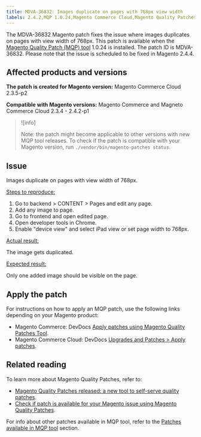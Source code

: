 ```yaml
---
title: MDVA-36832: Images duplicate on pages with 768px view width
labels: 2.4.2,MQP 1.0.24,Magento Commerce Cloud,Magento Quality Patches,support tools, Magento Commerce, MQP patches, 2.3.4, 2.3.4-p2, 2.3.5-p1, 2.3.5-p2, 2.4.0, 2.3.6, 2.4.0-p1, 2.4.1, 2.3.6-p1, 2.4.1-p1, 2.4.2, 2.3.7, 2.4.2-p1, product image, duplicate
---
```


The MDVA-36832 Magento patch fixes the issue where images duplicates on pages with view width of 768px. This patch is available when the [Magento Quality Patch (MQP) tool](https://support.magento.com/hc/en-us/articles/360047139492) 1.0.24 is installed. The patch ID is MDVA-36832. Please note that the issue is scheduled to be fixed in Magento 2.4.4.

## Affected products and versions

**The patch is created for Magento version:** Magento Commerce Cloud 2.3.5-p2

**Compatible with Magento versions:** Magento Commerce and Magneto Commerce Cloud 2.3.4 - 2.4.2-p1
  >![info]
  >
  >Note: the patch might become applicable to other versions with new MQP tool releases. To check if the patch is compatible with your Magento version, run `./vendor/bin/magento-patches status`.

## Issue

  Images duplicate on pages with view width of 768px.

<ins>Steps to reproduce:</ins>

   1. Go to backend > CONTENT > Pages and edit any page.
   1. Add any image to page.
   1. Go to frontend and open edited page.
   1. Open developer tools in Chrome.
   1. Enable "device view" and select iPad view or set page width to 768px.

   <ins>Actual result:</ins>

The image gets duplicated.

   <ins>Expected result:</ins>

Only one added image should be visible on the page.

## Apply the patch

For instructions on how to apply an MQP patch, use the following links depending on your Magento product:

* Magento Commerce: DevDocs [Apply patches using Magento Quality Patches Tool](https://devdocs.magento.com/guides/v2.4/comp-mgr/patching/mqp.html).
* Magento Commerce Cloud: DevDocs [Upgrades and Patches > Apply patches](https://devdocs.magento.com/cloud/project/project-patch.html).

## Related reading

To learn more about Magento Quality Patches, refer to:

* [Magento Quality Patches released: a new tool to self-serve quality patches](https://support.magento.com/hc/en-us/articles/360047139492).
* [Check if patch is available for your Magento issue using Magento Quality Patches](https://support.magento.com/hc/en-us/articles/360047125252).

For info about other patches available in MQP tool, refer to the [Patches available in MQP tool](https://support.magento.com/hc/en-us/sections/360010506631-Patches-available-in-MQP-tool-) section.
